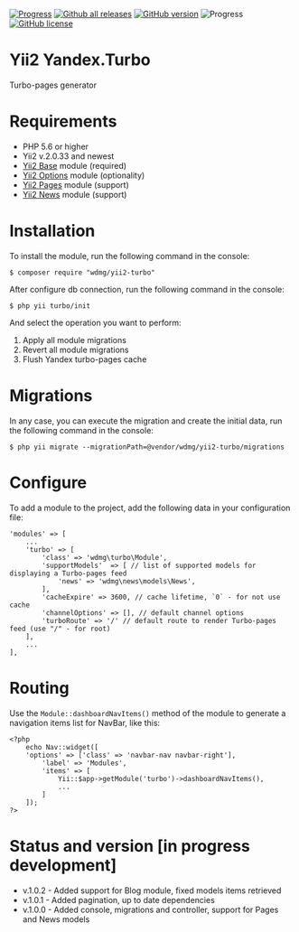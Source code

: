 [![Progress](https://img.shields.io/badge/required-Yii2_v2.0.33-blue.svg)](https://packagist.org/packages/yiisoft/yii2)
[![Github all releases](https://img.shields.io/github/downloads/wdmg/yii2-turbo/total.svg)](https://GitHub.com/wdmg/yii2-turbo/releases/)
[![GitHub version](https://badge.fury.io/gh/wdmg/yii2-turbo.svg)](https://github.com/wdmg/yii2-turbo)
![Progress](https://img.shields.io/badge/progress-in_development-red.svg)
[![GitHub license](https://img.shields.io/github/license/wdmg/yii2-turbo.svg)](https://github.com/wdmg/yii2-turbo/blob/master/LICENSE)

# Yii2 Yandex.Turbo
Turbo-pages generator

# Requirements 
* PHP 5.6 or higher
* Yii2 v.2.0.33 and newest
* [Yii2 Base](https://github.com/wdmg/yii2-base) module (required)
* [Yii2 Options](https://github.com/wdmg/yii2-options) module (optionality)
* [Yii2 Pages](https://github.com/wdmg/yii2-pages) module (support)
* [Yii2 News](https://github.com/wdmg/yii2-news) module (support)

# Installation
To install the module, run the following command in the console:

`$ composer require "wdmg/yii2-turbo"`

After configure db connection, run the following command in the console:

`$ php yii turbo/init`

And select the operation you want to perform:
  1) Apply all module migrations
  2) Revert all module migrations
  3) Flush Yandex turbo-pages cache

# Migrations
In any case, you can execute the migration and create the initial data, run the following command in the console:

`$ php yii migrate --migrationPath=@vendor/wdmg/yii2-turbo/migrations`

# Configure
To add a module to the project, add the following data in your configuration file:

    'modules' => [
        ...
        'turbo' => [
            'class' => 'wdmg\turbo\Module',
            'supportModels'  => [ // list of supported models for displaying a Turbo-pages feed
                'news' => 'wdmg\news\models\News',
            ],
            'cacheExpire' => 3600, // cache lifetime, `0` - for not use cache
            'channelOptions' => [], // default channel options
            'turboRoute' => '/' // default route to render Turbo-pages feed (use "/" - for root)
        ],
        ...
    ],

# Routing
Use the `Module::dashboardNavItems()` method of the module to generate a navigation items list for NavBar, like this:

    <?php
        echo Nav::widget([
        'options' => ['class' => 'navbar-nav navbar-right'],
            'label' => 'Modules',
            'items' => [
                Yii::$app->getModule('turbo')->dashboardNavItems(),
                ...
            ]
        ]);
    ?>

# Status and version [in progress development]
* v.1.0.2 - Added support for Blog module, fixed models items retrieved
* v.1.0.1 - Added pagination, up to date dependencies
* v.1.0.0 - Added console, migrations and controller, support for Pages and News models